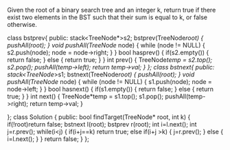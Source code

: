Given the root of a binary search tree and an integer k, return true if there exist two elements in the BST such that their sum is equal to k, or false otherwise.

class bstprev{
    public:
    stack<TreeNode*>s2;
    bstprev(TreeNode*root)
    {
        pushAll(root);
    }
    void pushAll(TreeNode* node)
    {
        while (node != NULL) 
        {
            s2.push(node);
            node = node->right;
        }
    }
    bool hasprev()
    {
        if(s2.empty())
        {
            return false;
        }
        else
        {
            return true;
        }
    }
    int prev()
    {
        TreeNode*temp = s2.top();
        s2.pop();
        pushAll(temp->left);
        return temp->val;
    }
 };
 class bstnext{
    public:
    stack<TreeNode*>s1;
    bstnext(TreeNode*root)
    {
        pushAll(root);
    }
    void pushAll(TreeNode* node)
    {
        while (node != NULL) 
        {
            s1.push(node);
            node = node->left;
        }
    }
    bool hasnext()
    {
        if(s1.empty())
        {
            return false;
        }
        else
        {
            return true;
        }
    }
    int next()
    {
        TreeNode*temp = s1.top();
        s1.pop();
        pushAll(temp->right);
        return temp->val;
    }

 };
class Solution {
public:
    bool findTarget(TreeNode* root, int k) 
    {
        if(!root)return false;
        bstnext l(root);
        bstprev r(root);
        int i=l.next();
        int j=r.prev();
        while(i<j)
        {
            if(i+j==k)
            return true;
            else if(i+j >k)
            {
                j=r.prev();
            }
            else
            {
                i=l.next();
            }
        }
        return false; 
    }
};